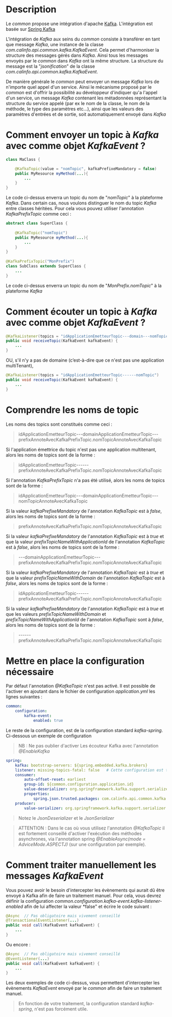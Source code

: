 
# Description

Le *common* propose une intégration d'apache [Kafka](https://kafka.apache.org/). L'intégration est basée sur [Spring Kafka](https://spring.io/projects/spring-kafka)

L'intégration de *Kafka* aux seins du *common* consiste à transférer en tant que message *Kafka*, une instance de la classe *com.calinfo.api.common.kafka.KafkaEvent*. Cela permet d'harmoniser la structure des messages gérés dans *Kafka*. Ainsi tous les messages envoyés par le *common* dans *Kafka* ont la même structure. La structure du message est la "*jsonification*" de la classe *com.calinfo.api.common.kafka.KafkaEvent*.

De manière générale le *common* peut envoyer un message *Kafka* lors de n'importe quel appel d'un service. Ainsi le mécanisme proposé par le *common* est d'offrir la possibilité au développeur d'indiquer qu'a l'appel d'un service, un message *Kafka* contenant les métadonnées représentant la structure du service appelé (par ex le nom de la classe, le nom de la méthode, le type des paramètres etc...), ainsi que les valeurs des paramètres d'entrées et de sortie, soit automatiquement envoyé dans *Kafka*


# Comment envoyer un topic à *Kafka* avec comme objet *KafkaEvent* ?

```java  
class MaClass {  

	@KafkaTopic(value = "nomTopic", kafkaPrefixeMandatory = false) 
	public MyResource myMethod(...){
		...
	}
}  
```  
Le code ci-dessus enverra un topic du nom de "*nomTopic*" à la plateforme *Kafka*. Dans certain cas, nous voulons distinguer le nom du topic *Kafka* entre classes héritées. Pour cela vous pouvez utiliser l'annotation *KafkaPrefixTopic* comme ceci :

```java
abstract class SuperClass {  
  
	@KafkaTopic("nomTopic") 
	public MyResource myMethod(...){ 
		... 
	}
}  
  
@KafkaPrefixTopic("MonPrefix") 
class SubClass extends SuperClass {  
	...
}  
```  
Le code ci-dessus enverra un topic du nom de "*MonPrefix.nomTopic*" à la plateforme *Kafka*

# Comment écouter un topic à *Kafka* avec comme objet *KafkaEvent* ?

```java  
@KafkaListener(topics = "idApplicationEmetteurTopic---domain---nomTopic") 
public void receiveTopic(KafkaEvent kafkaEvent) { 
	...
}  
```  
OU, s'il n'y a pas de domaine (c’est-à-dire que ce n'est pas une application multiTenant),

```java  
@KafkaListener(topics = "idApplicationEmetteurTopic------nomTopic")  
public void receiveTopic(KafkaEvent kafkaEvent) {  
	...
}  
```  

# Comprendre les noms de topic

Les noms des topics sont constitués comme ceci :

> idApplicationEmetteurTopic---domainApplicationEmetteurTopic---prefixAnnoteAvecKafkaPrefixTopic.nomTopicAnnoteAvecKafkaTopic

Si l'application émettrice du topic n'est pas une application multitenant, alors les noms de topics sont de la forme :

> idApplicationEmetteurTopic------prefixAnnoteAvecKafkaPrefixTopic.nomTopicAnnoteAvecKafkaTopic

Si l'annotation *KafkaPrefixTopic* n'a pas été utilisé, alors les noms de topics sont de la forme :
> idApplicationEmetteurTopic---domainApplicationEmetteurTopic---nomTopicAnnoteAvecKafkaTopic

Si la valeur *kafkaPrefixeMandatory* de l'annotation *KafkaTopic* est à *false*, alors les noms de topics sont de la forme :
> prefixAnnoteAvecKafkaPrefixTopic.nomTopicAnnoteAvecKafkaTopic

Si la valeur *kafkaPrefixeMandatory* de l'annotation *KafkaTopic* est à *true* et que la valeur *prefixTopicNameWithApplicationId* de l'annotation *KafkaTopic* est à *false*, alors les noms de topics sont de la forme :
> ---domainApplicationEmetteurTopic---prefixAnnoteAvecKafkaPrefixTopic.nomTopicAnnoteAvecKafkaTopic

Si la valeur *kafkaPrefixeMandatory* de l'annotation *KafkaTopic* est à *true* et que la valeur *prefixTopicNameWithDomain* de l'annotation *KafkaTopic* est à *false*, alors les noms de topics sont de la forme :
> idApplicationEmetteurTopic------prefixAnnoteAvecKafkaPrefixTopic.nomTopicAnnoteAvecKafkaTopic

Si la valeur *kafkaPrefixeMandatory* de l'annotation *KafkaTopic* est à *true* et que les valeurs *prefixTopicNameWithDomain* et *prefixTopicNameWithApplicationId* de l'annotation *KafkaTopic* sont à *false*, alors les noms de topics sont de la forme :
> ------prefixAnnoteAvecKafkaPrefixTopic.nomTopicAnnoteAvecKafkaTopic

# Mettre en place la configuration nécessaire

Par défaut l'annotation *@KafkaTopic* n'est pas activé. Il est possible de l'activer en ajoutant dans le fichier de configuration *application.yml* les lignes suivantes :

```yaml  
common:  
	configuration: 
		kafka-event: 
			enabled: true
```  

Le reste de la configuration, est de la configuration standard *kafka-spring*. Ci-dessous un exemple de configuration

> NB : Ne pas oublier d'activer Les écouteur Kafka avec l'annotation *@EnableKafka*

```yaml
spring:  
	kafka: bootstrap-servers: ${spring.embedded.kafka.brokers} 
	listener: missing-topics-fatal: false   # Cette configuration est très importante car le common créé les topic à la volet 
	consumer: 
		auto-offset-reset: earliest 
		group-id: ${common.configuration.application.id} 
		value-deserializer: org.springframework.kafka.support.serializer.JsonDeserializer 
		properties: 
			spring.json.trusted.packages: com.calinfo.api.common.kafka 
	producer: 
		value-serializer: org.springframework.kafka.support.serializer.JsonSerializer
```  

> Notez le *JsonDeserializer* et le *JsonSerializer*

> ATTENTION : Dans le cas où vous utilisez l'annotation *@KafkaTopic* il est fortement conseillé d'activer l'exécution des méthodes asynchrones, via l'annotation spring *@EnableAsync(mode = AdviceMode.ASPECTJ)* (sur une configuration par exemple).

# Comment traiter manuellement les messages *KafkaEvent*

Vous pouvez avoir le besoin d'intercepter les évènements qui aurait dû être envoyé à Kafka afin de faire un traitement manuel. Pour cela, vous devrez définir la configuration *common.configuration.kafka-event.kafka-listener-enabled* afin de lui affecter la valeur *false" et écrire le code suivant :

```java  
@Async  // Pas obligatoire mais vivement conseillé  
@TransactionalEventListener(...)  
public void call(KafkaEvent kafkaEvent) {  
	...
}  
```
Ou encore :

```java    
@Async  // Pas obligatoire mais vivement conseillé  
@EventListener(...)  
public void call(KafkaEvent kafkaEvent) {  
	...
}  
```
Les deux exemples de code ci-dessus, vous permettent d'intercepter les évènements *KafkaEvent* envoyé par le *common* afin de faire un traitement manuel.

> En fonction de votre traitement, la configuration standard *kafka-spring*, n'est pas forcément utile.
